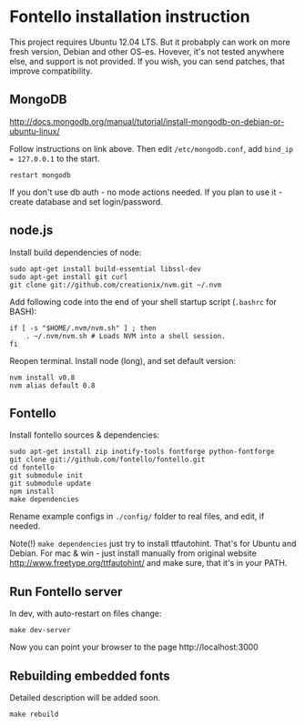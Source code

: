 Fontello installation instruction
=================================

This project requires Ubuntu 12.04 LTS. But it probabply can work on
more fresh version, Debian and other OS-es. Hovever, it's not tested anywhere else,
and support is not provided. If you wish, you can send patches, that improve compatibility.


## MongoDB

http://docs.mongodb.org/manual/tutorial/install-mongodb-on-debian-or-ubuntu-linux/

Follow instructions on link above. Then edit `/etc/mongodb.conf`,
add `bind_ip = 127.0.0.1` to the start.

    restart mongodb

If you don't use db auth - no mode actions needed. If you plan to use
it - create database and set login/password.


## node.js

Install build dependencies of node:

    sudo apt-get install build-essential libssl-dev
    sudo apt-get install git curl
    git clone git://github.com/creationix/nvm.git ~/.nvm

Add following code into the end of your shell startup script (`.bashrc` for BASH):

    if [ -s "$HOME/.nvm/nvm.sh" ] ; then
        . ~/.nvm/nvm.sh # Loads NVM into a shell session.
    fi

Reopen terminal. Install node (long), and set default version:

    nvm install v0.8
    nvm alias default 0.8


## Fontello

Install fontello sources & dependencies:

    sudo apt-get install zip inotify-tools fontforge python-fontforge
    git clone git://github.com/fontello/fontello.git
    cd fontello
    git submodule init
    git submodule update
    npm install
    make dependencies

Rename example configs in `./config/` folder to real files, and edit, if needed.

Note(!) `make dependencies` just try to install ttfautohint. That's for Ubuntu and Debian.
For mac & win - just install manually from original website http://www.freetype.org/ttfautohint/
and make sure, that it's in your PATH.


## Run Fontello server

In dev, with auto-restart on files change:

    make dev-server

Now you can point your browser to the page http://localhost:3000


## Rebuilding embedded fonts

Detailed description will be added soon.

    make rebuild
